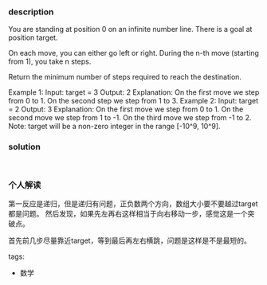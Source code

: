 ### description  
  You are standing at position 0 on an infinite number line. There is a goal at position target.
  
  On each move, you can either go left or right. During the n-th move (starting from 1), you take n steps.
  
  Return the minimum number of steps required to reach the destination.
  
  Example 1:
  Input: target = 3
  Output: 2
  Explanation:
  On the first move we step from 0 to 1.
  On the second step we step from 1 to 3.
  Example 2:
  Input: target = 2
  Output: 3
  Explanation:
  On the first move we step from 0 to 1.
  On the second move we step  from 1 to -1.
  On the third move we step from -1 to 2.
  Note:
  target will be a non-zero integer in the range [-10^9, 10^9].
### solution  
```  
  
```  
  
### 个人解读  
  第一反应是递归，但是递归有问题，正负数两个方向，数组大小要不要越过target都是问题。
  然后发现，如果先左再右这样相当于向右移动一步，感觉这是一个突破点。
  
  首先前几步尽量靠近target，等到最后再左右横跳，问题是这样是不是最短的。
  
tags:  
  -  数学
